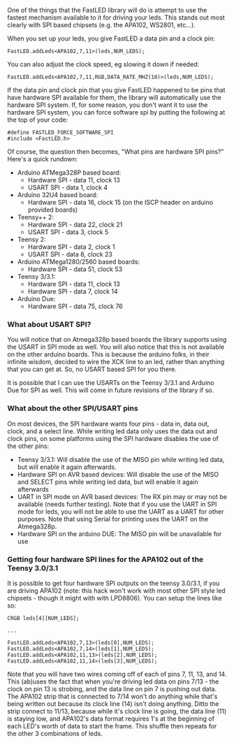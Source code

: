 One of the things that the FastLED library will do is attempt to use the fastest mechanism available to it for driving your leds.  This stands out most clearly with SPI based chipsets (e.g. the APA102, WS2801, etc...).

When you set up your leds, you give FastLED a data pin and a clock pin:

```
FastLED.addLeds<APA102,7,11>(leds,NUM_LEDS);
```

You can also adjust the clock speed, eg slowing it down if needed:

```
FastLED.addLeds<APA102,7,11,RGB,DATA_RATE_MHZ(10)>(leds,NUM_LEDS);
```

If the data pin and clock pin that you give FastLED happened to be pins that have hardware SPI available for them, the library will automatically use the hardware SPI system.  If, for some reason, you don't want it to use the hardware SPI system, you can force software spi by putting the following at the top of your code:

```
#define FASTLED_FORCE_SOFTWARE_SPI
#include <FastLED.h>
```

Of course, the question then becomes, "What pins are hardware SPI pins?"  Here's a quick rundown:

* Arduino ATMega328P based board:
  * Hardware SPI - data 11, clock 13
  * USART SPI - data 1, clock 4
* Arduino 32U4 based board:
  * Hardware SPI - data 16, clock 15 (on the ISCP header on arduino provided boards)
* Teensy++ 2:
  * Hardware SPI - data 22, clock 21
  * USART SPI - data 3, clock 5
* Teensy 2:
  * Hardware SPI - data 2, clock 1
  * USART SPI - data 8, clock 23
* Arduino ATMega1280/2560 based boards:
  * Hardware SPI - data 51, clock 53 
* Teensy 3/3.1:
  * Hardware SPI - data 11, clock 13
  * Hardware SPI - data 7, clock 14
* Arduino Due:
  * Hardware SPI - data 75, clock 76

### What about USART SPI? ###

You will notice that on Atmega328p based boards the library supports using the USART in SPI mode as well.  You will also notice that this is not available on the other arduino boards.  This is because the arduino folks, in their infinite wisdom, decided to wire the XCK line to an led, rather than anything that you can get at.  So, no USART based SPI for you there.

It is possible that I can use the USARTs on the Teensy 3/3.1 and Arduino Due for SPI as well.  This will come in future revisions of the library if so.

### What about the other SPI/USART pins ###

On most devices, the SPI hardware wants four pins - data in, data out, clock, and a select line.  While writing led data only uses the data out and clock pins, on some platforms using the SPI hardware disables the use of the other pins:

* Teensy 3/3.1: Will disable the use of the MISO pin while writing led data, but will enable it again afterwards. 
* Hardware SPI on AVR based devices: Will disable the use of the MISO and SELECT pins while writing led data, but will enable it again afterwards
* UART in SPI mode on AVR based devices: The RX pin may or may not be available (needs further testing).  Note that if you use the UART in SPI mode for leds, you will not be able to use the UART as a UART for other purposes.  Note that using Serial for printing uses the UART on the Atmega328p.
* Hardware SPI on the arduino DUE: The MISO pin will be unavailable for use

### Getting four hardware SPI lines for the APA102 out of the Teensy 3.0/3.1 ###

It is possible to get four hardware SPI outputs on the teensy 3.0/3.1, if you are driving APA102 (note: this hack won't work with most other SPI style led chipsets - though it might with with LPD8806).  You can setup the lines like so:

```
CRGB leds[4][NUM_LEDS];

...

FastLED.addLeds<APA102,7,13>(leds[0],NUM_LEDS);
FastLED.addLeds<APA102,7,14>(leds[1],NUM_LEDS);
FastLED.addLeds<APA102,11,13>(leds[2],NUM_LEDS);
FastLED.addLeds<APA102,11,14>(leds[3],NUM_LEDS);
```

Note that you will have two wires coming off of each of pins 7, 11, 13, and 14.  This (ab)uses the fact that when you're driving led data on pins 7/13 - the clock on pin 13 is strobing, and the data line on pin 7 is pushing out data.  The APA102 strip that is connected to 7/14 won't do anything while that's being written out because its clock line (14) isn't doing anything.  Ditto the strip connect to 11/13, because while it's clock line is going, the data line (11) is staying low, and APA102's data format requires 1's at the beginning of each LED's worth of data to start the frame.  This shuffle then repeats for the other 3 combinations of leds.